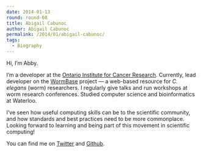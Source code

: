 ```yaml
---
date: 2014-01-13
round: round-08
title: Abigail Cabunoc
author: Abigail Cabunoc
permalink: /2014/01/abigail-cabunoc/
tags:
  - Biography
---
```

Hi, I&#8217;m Abby.

I&#8217;m a developer at the [Ontario Institute for Cancer Research][1]. Currently, lead developer on the [WormBase][2] project &#8212; a web-based resource for *C. elegans* (worm) researchers. I regularly give talks and run workshops at worm research conferences. Studied computer science and bioinformatics at Waterloo.

I&#8217;ve seen how useful computing skills can be to the scientific community, and how standards and best practices need to be more commonplace. Looking forward to learning and being part of this movement in scientific computing!

You can find me on [Twitter][3] and [Github][4].

 [1]: http://oicr.on.ca/
 [2]: http://www.wormbase.org/
 [3]: https://twitter.com/abbycabs
 [4]: https://github.com/acabunoc
